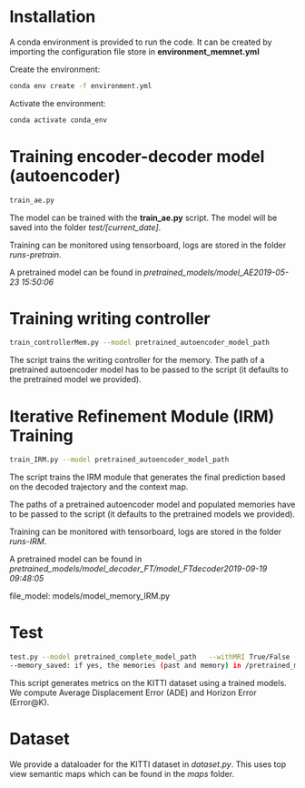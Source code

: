 # Installation

A conda environment is provided to run the code. It can be created by importing the configuration file store in
**environment_memnet.yml**

Create the environment:
```bash
conda env create -f environment.yml
```

Activate the environment:
```bash
conda activate conda_env
```

# Training encoder-decoder model (autoencoder)
```bash
train_ae.py
```
The model can be trained with the **train_ae.py** script.
The model will be saved into the folder *test/[current_date]*.

Training can be monitored using tensorboard, logs are stored in the folder *runs-pretrain*.

A pretrained model can be found in *pretrained_models/model_AE2019-05-23 15:50:06*

# Training writing controller
```bash
train_controllerMem.py --model pretrained_autoencoder_model_path
```
The script trains the writing controller for the memory.
The path of a pretrained autoencoder model has to be passed to the script (it defaults to the pretrained model we provided).


# Iterative Refinement Module (IRM) Training
```bash
train_IRM.py --model pretrained_autoencoder_model_path
```
The script trains the IRM module that generates the final prediction based on the decoded trajectory and the context map.

The paths of a pretrained autoencoder model and populated memories have to be passed to the script (it defaults to the
pretrained models we provided).

Training can be monitored with tensorboard, logs are stored in the folder *runs-IRM*.

A pretrained model can be found in *pretrained_models/model_decoder_FT/model_FTdecoder2019-09-19 09:48:05*

file_model: models/model_memory_IRM.py

# Test
```bash
test.py --model pretrained_complete_model_path   --withMRI True/False --memory_saved True/False
--memory_saved: if yes, the memories (past and memory) in /pretrained_models/memory_saved/ are loaded 
```
This script generates metrics on the KITTI dataset using a trained models. We compute Average Displacement Error (ADE)
and Horizon Error (Error@K).

# Dataset
We provide a dataloader for the KITTI dataset in *dataset.py*. This uses top view semantic maps which can be found in
the *maps* folder.  
